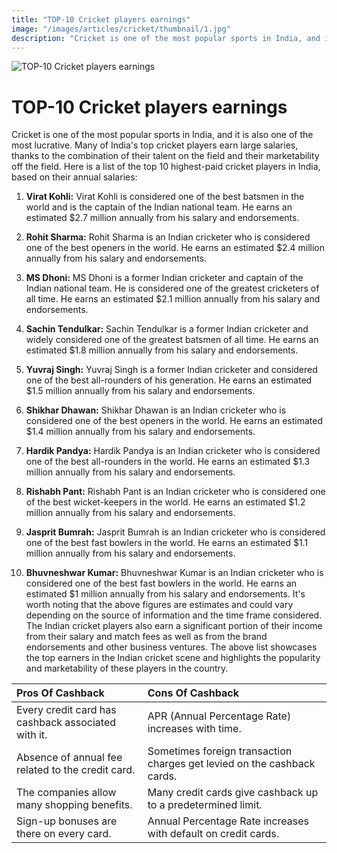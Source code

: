 ```yaml
---
title: "TOP-10 Cricket players earnings"
image: "/images/articles/cricket/thumbnail/1.jpg"
description: "Cricket is one of the most popular sports in India, and it is also one of the most lucrative. Many of India`s top cricket players earn large salaries, thanks to the combination of their talent on the field and their marketability off the field."
---
```


![TOP-10 Cricket players earnings](/images/articles/cricket/1.jpg)

# TOP-10 Cricket players earnings

Cricket is one of the most popular sports in India, and it is also one of the most lucrative. Many of India's top cricket players earn large salaries, thanks to the combination of their talent on the field and their marketability off the field. Here is a list of the top 10 highest-paid cricket players in India, based on their annual salaries:

1. **Virat Kohli:** Virat Kohli is considered one of the best batsmen in the world and is the captain of the Indian national team. He earns an estimated $2.7 million annually from his salary and endorsements.

2. **Rohit Sharma:** Rohit Sharma is an Indian cricketer who is considered one of the best openers in the world. He earns an estimated $2.4 million annually from his salary and endorsements.

3. **MS Dhoni:** MS Dhoni is a former Indian cricketer and captain of the Indian national team. He is considered one of the greatest cricketers of all time. He earns an estimated $2.1 million annually from his salary and endorsements.

4. **Sachin Tendulkar:** Sachin Tendulkar is a former Indian cricketer and widely considered one of the greatest batsmen of all time. He earns an estimated $1.8 million annually from his salary and endorsements.

5. **Yuvraj Singh:** Yuvraj Singh is a former Indian cricketer and considered one of the best all-rounders of his generation. He earns an estimated $1.5 million annually from his salary and endorsements.

6. **Shikhar Dhawan:** Shikhar Dhawan is an Indian cricketer who is considered one of the best openers in the world. He earns an estimated $1.4 million annually from his salary and endorsements.

7. **Hardik Pandya:** Hardik Pandya is an Indian cricketer who is considered one of the best all-rounders in the world. He earns an estimated $1.3 million annually from his salary and endorsements.

8. **Rishabh Pant:** Rishabh Pant is an Indian cricketer who is considered one of the best wicket-keepers in the world. He earns an estimated $1.2 million annually from his salary and endorsements.

9. **Jasprit Bumrah:** Jasprit Bumrah is an Indian cricketer who is considered one of the best fast bowlers in the world. He earns an estimated $1.1 million annually from his salary and endorsements.

10. **Bhuvneshwar Kumar:** Bhuvneshwar Kumar is an Indian cricketer who is considered one of the best fast bowlers in the world. He earns an estimated $1 million annually from his salary and endorsements.
    It's worth noting that the above figures are estimates and could vary depending on the source of information and the time frame considered. The Indian cricket players also earn a significant portion of their income from their salary and match fees as well as from the brand endorsements and other business ventures. The above list showcases the top earners in the Indian cricket scene and highlights the popularity and marketability of these players in the country.

| Pros Of Cashback                                   | Cons Of Cashback                                                        |
| :------------------------------------------------- | :---------------------------------------------------------------------- |
| Every credit card has cashback associated with it. | APR (Annual Percentage Rate) increases with time.                       |
| Absence of annual fee related to the credit card.  | Sometimes foreign transaction charges get levied on the cashback cards. |
| The companies allow many shopping benefits.        | Many credit cards give cashback up to a predetermined limit.            |
| Sign-up bonuses are there on every card.           | Annual Percentage Rate increases with default on credit cards.          |
